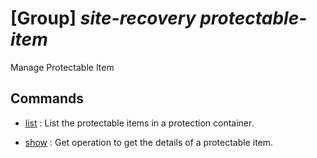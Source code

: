 # [Group] _site-recovery protectable-item_

Manage Protectable Item

## Commands

- [list](/Commands/site-recovery/protectable-item/_list.md)
: List the protectable items in a protection container.

- [show](/Commands/site-recovery/protectable-item/_show.md)
: Get operation to get the details of a protectable item.
